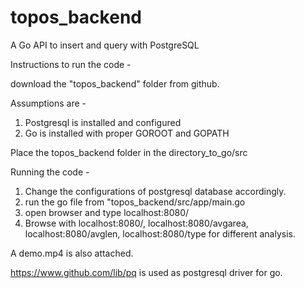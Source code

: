 # topos_backend
A Go API to insert and query with PostgreSQL


Instructions to run the code - 

download the "topos_backend" folder from github.

Assumptions are - 
1. Postgresql is installed and configured
2. Go is installed with proper GOROOT and GOPATH

Place the topos_backend folder in the directory_to_go/src

Running the code - 
1. Change the configurations of postgresql database accordingly.
2. run the go file from "topos_backend/src/app/main.go
3. open browser and type localhost:8080/
4. Browse with localhost:8080/,
               localhost:8080/avgarea,
               localhost:8080/avglen,
               localhost:8080/type
   for different analysis. 
   
A demo.mp4 is also attached.


https://www.github.com/lib/pq is used as postgresql driver for go.
